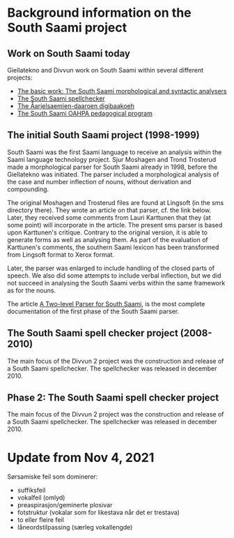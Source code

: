 Background information on the South Saami project
=================================================

Work on South Saami today
-------------------------

Giellatekno and Divvun work on South Saami within several different
projects:

-   [The basic work: The South Saami morphological and syntactic
    analysers](j-sma.html)
-   [The South Saami spellchecker](http://divvun.no/)
-   [The Åarjelsaemien-daaroen digibaakoeh]()
-   [The South Saami OAHPA pedagogical program]()

The initial South Saami project (1998-1999)
-------------------------------------------

South Saami was the first Saami language to receive an analysis within
the Saami language technology project. Sjur Moshagen and Trond Trosterud
made a morphological parser for South Saami already in 1998, before the
Giellatekno was initiated. The parser included a morphological analysis
of the case and number inflection of nouns, without derivation and
compounding.

The original Moshagen and Trosterud files are found at Lingsoft (in the
sms directory there). They wrote an article on that parser, cf. the link
below. Later, they received some comments from Lauri Karttunen that they
(at some point) will incorporate in the article. The present sms parser
is based upon Karttunen's critique. Contrary to the original version, it
is able to generate forms as well as analysing them. As part of the
evaluation of Karttunen's comments, the southern Saami lexicon has been
transformed from Lingsoft format to Xerox format.

Later, the parser was enlarged to include handling of the closed parts
of speech. We also did some attempts to include verbal inflection, but
we did not succeed in analysing the South Saami verbs within the same
framework as for the nouns.

The article [A Two-level Parser for South
Saami](http://giellatekno.uit.no/sms-article.htm), is the most complete
documentation of the first phase of the South Saami parser.

The South Saami spell checker project (2008-2010)
-------------------------------------------------

The main focus of the Divvun 2 project was the construction and release
of a South Saami spellchecker. The spellchecker was released in december
2010.

Phase 2: The South Saami spell checker project
----------------------------------------------

The main focus of the Divvun 2 project was the construction and release
of a South Saami spellchecker. The spellchecker was released in december
2010.

# Update from Nov 4, 2021

Sørsamiske feil som dominerer:

- suffiksfeil
- vokalfeil (omlyd)
- preaspirasjon/geminerte plosivar
- fotstruktur (vokalar som for likestava når det er trestava)
- to eller fleire feil
- låneordstilpassing (særleg vokallengde)

